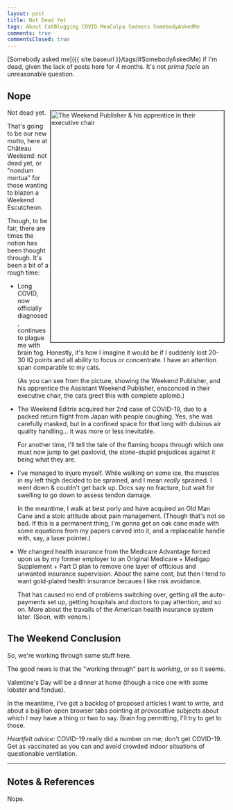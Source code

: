 ```yaml
---
layout: post
title: Not Dead Yet
tags: About CatBlogging COVID MeaCulpa Sadness SomebodyAskedMe
comments: true
commentsClosed: true
---
```


[Somebody asked me]({{ site.baseurl }}/tags/#SomebodyAskedMe) if I'm dead, given the lack
of posts here for 4 months.  It's not _prima facie_ an unreasonable question.  


## Nope

<a href="{{ site.baseurl }}/images/2024-02-14-not-dead-weekend-executives-recliner.jpg"><img src="{{ site.baseurl }}/images/2024-02-14-not-dead-weekend-executives-recliner-thumb.jpg" width="400" height="533" alt="The Weekend Publisher &amp; his apprentice in their executive chair" title="The Weekend Publisher &amp; his apprentice in their executive chair" style="float: right; margin: 3px 3px 3px 3px; border: 1px solid #000000;"></a>
Not dead yet.

That's going to be our new motto, here at Ch&acirc;teau Weekend: not dead yet, or "nondum
mortua" for those wanting to blazon a Weekend Escutcheon.

Though, to be fair, there are times the notion has been thought through.  It's been a bit
of a rough time:  
- Long COVID, now officially diagnosed, continues to plague me with brain fog.  Honestly,
  it's how I imagine it would be if I suddenly lost 20-30 IQ points and all ability to
  focus or concentrate.  I have an attention span comparable to my cats.  

  (As you can see from the picture, showing the Weekend Publisher, and his apprentice the
  Assistant Weekend Publisher, ensconced in their executive chair, the cats greet this with
  complete aplomb.)  
- The Weekend Editrix acquired her 2nd case of COVID-19, due to a packed return flight
  from Japan with people coughing.  Yes, she was carefully masked, but in a confined space
  for that long with dubious air quality handling&hellip; it was more or less inevitable.  

  For another time, I'll tell the tale of the flaming hoops through which one must now
  jump to get paxlovid, the stone-stupid prejudices against it being what they are.  
- I've managed to injure myself.  While walking on some ice, the muscles in my left thigh
  decided to be sprained, and I mean _really_ sprained.  I went down &amp; couldn't get
  back up.  Docs say no fracture, but wait for swelling to go down to assess tendon
  damage.  
  
  In the meantime, I walk at best porly and have acquired an Old Man Cane and a
  stoic attitude about pain management. (Though that's not so bad.  If this is a permanent
  thing, I'm gonna get an oak cane made with some equations from my papers carved into it,
  and a replaceable handle with, say, a laser pointer.)  
- We changed health insurance from the Medicare Advantage forced upon us by my former
  employer to an Original Medicare + Medigap Supplement + Part D plan to remove one layer
  of officious and unwanted insurance supervision.  About the same cost,
  but then I tend to want gold-plated health insurance becaues I like risk avoidance.  

  That has caused no end of problems switching over, getting all the auto-payments set up,
  getting hospitals and doctors to pay attention, and so on.  More about the travails of
  the American health insurance system later.  (Soon, with venom.)  
 

## The Weekend Conclusion  

So, we're working through some stuff here.  

The good news is that the "working through" part is _working_, or so it seems.  

Valentine's Day will be a dinner at home (though a nice one with some lobster and
fondue).  

In the meantime, I've got a backlog of proposed articles I want to write, and about a
bajillion open browser tabs pointing at provocative subjects about which I may have a
thing or two to say.  Brain fog permitting, I'll try to get to those.  

_Heartfelt advice:_ COVID-19 really did a number on me; don't get COVID-19.  Get as
vaccinated as you can and avoid crowded indoor situations of questionable ventilation.  


---

## Notes &amp; References  

<!--
<sup id="fn1a">[[1]](#fn1)</sup>

<a id="fn1">1</a>: ***, ["***"](***), *** [↩](#fn1a)  

<a href="{{ site.baseurl }}/images/***">
  <img src="{{ site.baseurl }}/images/***" width="400" height="***" alt="***" title="***" style="float: right; margin: 3px 3px 3px 3px; border: 1px solid #000000;">
</a>

<a href="***">
  <img src="{{ site.baseurl }}/images/***" width="550" height="***" alt="***" title="***" style="margin: 3px 3px 3px 3px; border: 1px solid #000000;">
</a>

<iframe width="400" height="224" src="***" allow="accelerometer; encrypted-media; gyroscope; picture-in-picture" allowfullscreen style="float: right; margin: 3px 3px 3px 3px; border: 1px solid #000000;"></iframe>
-->

Nope.  

